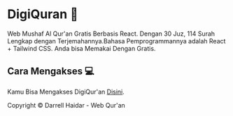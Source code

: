 # DigiQuran 📖
Web Mushaf Al Qur'an Gratis Berbasis React. Dengan 30 Juz, 114 Surah Lengkap dengan Terjemahannya.Bahasa Pemprogrammannya adalah React + Tailwind CSS. Anda bisa Memakai Dengan Gratis.

## Cara Mengakses 💻

Kamu Bisa Mengakses DigiQur'an [Disini](https://digiquran.darrellcorp.repl.co/about).




Copyright ©  Darrell Haidar - Web Qur'an
